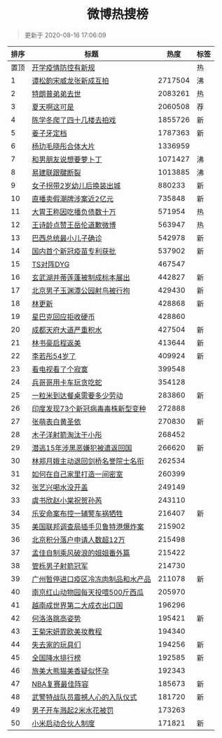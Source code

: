 <h1 align="center">微博热搜榜</h1>

> 更新于 2020-08-16 17:06:09

| 排序 | 标题                                                                                                                                                                                                                                  | 热度    | 标签 |
| ---- | ------------------------------------------------------------------------------------------------------------------------------------------------------------------------------------------------------------------------------------- | ------- | ---- |
| 置顶 | [开学疫情防控有新规](https://s.weibo.com/weibo?q=%23%E5%BC%80%E5%AD%A6%E7%96%AB%E6%83%85%E9%98%B2%E6%8E%A7%E6%9C%89%E6%96%B0%E8%A7%84%23&Refer=new_time)                                                                              |         | 热   |
| 1    | [谭松韵宋威龙张新成互拍](https://s.weibo.com/weibo?q=%23%E8%B0%AD%E6%9D%BE%E9%9F%B5%E5%AE%8B%E5%A8%81%E9%BE%99%E5%BC%A0%E6%96%B0%E6%88%90%E4%BA%92%E6%8B%8D%23&Refer=top)                                                             | 2717504 | 沸   |
| 2    | [特朗普弟弟去世](https://s.weibo.com/weibo?q=%23%E7%89%B9%E6%9C%97%E6%99%AE%E5%BC%9F%E5%BC%9F%E5%8E%BB%E4%B8%96%23&Refer=top)                                                                                                         | 2083261 | 热   |
| 3    | [夏天啊这可是](https://s.weibo.comjavascript:void(0);)                                                                                                                                                                                | 2060508 | 荐   |
| 4    | [陈学冬爬了四十几楼去拍戏](https://s.weibo.com/weibo?q=%23%E9%99%88%E5%AD%A6%E5%86%AC%E7%88%AC%E4%BA%86%E5%9B%9B%E5%8D%81%E5%87%A0%E6%A5%BC%E5%8E%BB%E6%8B%8D%E6%88%8F%23&Refer=top)                                                  | 1855726 | 新   |
| 5    | [姜子牙定档](https://s.weibo.com/weibo?q=%E5%A7%9C%E5%AD%90%E7%89%99%E5%AE%9A%E6%A1%A3&Refer=top)                                                                                                                                     | 1787363 | 新   |
| 6    | [杨玏毛晓彤合体大片](https://s.weibo.com/weibo?q=%23%E6%9D%A8%E7%8E%8F%E6%AF%9B%E6%99%93%E5%BD%A4%E5%90%88%E4%BD%93%E5%A4%A7%E7%89%87%23&Refer=top)                                                                                   | 1336959 |      |
| 7    | [和男朋友说想要萝卜丁](https://s.weibo.com/weibo?q=%23%E5%92%8C%E7%94%B7%E6%9C%8B%E5%8F%8B%E8%AF%B4%E6%83%B3%E8%A6%81%E8%90%9D%E5%8D%9C%E4%B8%81%23&Refer=top)                                                                        | 1071427 | 沸   |
| 8    | [易建联跟腱断裂](https://s.weibo.com/weibo?q=%23%E6%98%93%E5%BB%BA%E8%81%94%E8%B7%9F%E8%85%B1%E6%96%AD%E8%A3%82%23&Refer=top)                                                                                                         | 1013885 | 沸   |
| 9    | [女子拐带2岁幼儿后换装出城](https://s.weibo.com/weibo?q=%23%E5%A5%B3%E5%AD%90%E6%8B%90%E5%B8%A62%E5%B2%81%E5%B9%BC%E5%84%BF%E5%90%8E%E6%8D%A2%E8%A3%85%E5%87%BA%E5%9F%8E%23&Refer=top)                                                | 880233  | 新   |
| 10   | [直播卖假潮牌涉案近2亿元](https://s.weibo.com/weibo?q=%23%E7%9B%B4%E6%92%AD%E5%8D%96%E5%81%87%E6%BD%AE%E7%89%8C%E6%B6%89%E6%A1%88%E8%BF%912%E4%BA%BF%E5%85%83%23&Refer=top)                                                           | 735848  | 新   |
| 11   | [大胃王称因吃播负债数十万](https://s.weibo.com/weibo?q=%23%E5%A4%A7%E8%83%83%E7%8E%8B%E7%A7%B0%E5%9B%A0%E5%90%83%E6%92%AD%E8%B4%9F%E5%80%BA%E6%95%B0%E5%8D%81%E4%B8%87%23&Refer=top)                                                  | 571954  | 热   |
| 12   | [王诗龄点赞王岳伦道歉微博](https://s.weibo.com/weibo?q=%23%E7%8E%8B%E8%AF%97%E9%BE%84%E7%82%B9%E8%B5%9E%E7%8E%8B%E5%B2%B3%E4%BC%A6%E9%81%93%E6%AD%89%E5%BE%AE%E5%8D%9A%23&Refer=top)                                                  | 563947  | 热   |
| 13   | [巴西总统最小儿子确诊](https://s.weibo.com/weibo?q=%23%E5%B7%B4%E8%A5%BF%E6%80%BB%E7%BB%9F%E6%9C%80%E5%B0%8F%E5%84%BF%E5%AD%90%E7%A1%AE%E8%AF%8A%23&Refer=top)                                                                        | 542978  | 新   |
| 14   | [国内首个新冠疫苗专利获批](https://s.weibo.com/weibo?q=%23%E5%9B%BD%E5%86%85%E9%A6%96%E4%B8%AA%E6%96%B0%E5%86%A0%E7%96%AB%E8%8B%97%E4%B8%93%E5%88%A9%E8%8E%B7%E6%89%B9%23&Refer=top)                                                  | 537902  | 新   |
| 15   | [TS对阵DYG](https://s.weibo.comjavascript:void(0);)                                                                                                                                                                                   | 467547  |      |
| 16   | [玄武湖并蒂莲蓬被制成标本展出](https://s.weibo.com/weibo?q=%E7%8E%84%E6%AD%A6%E6%B9%96%E5%B9%B6%E8%92%82%E8%8E%B2%E8%93%AC%E8%A2%AB%E5%88%B6%E6%88%90%E6%A0%87%E6%9C%AC%E5%B1%95%E5%87%BA&Refer=top)                                  | 442827  | 新   |
| 17   | [北京男子玉渊潭公园射鸟被行拘](https://s.weibo.com/weibo?q=%23%E5%8C%97%E4%BA%AC%E7%94%B7%E5%AD%90%E7%8E%89%E6%B8%8A%E6%BD%AD%E5%85%AC%E5%9B%AD%E5%B0%84%E9%B8%9F%E8%A2%AB%E8%A1%8C%E6%8B%98%23&Refer=top)                            | 429430  | 新   |
| 18   | [林更新](https://s.weibo.com/weibo?q=%E6%9E%97%E6%9B%B4%E6%96%B0&Refer=top)                                                                                                                                                           | 428868  | 新   |
| 19   | [星巴克回应拒收硬币](https://s.weibo.com/weibo?q=%23%E6%98%9F%E5%B7%B4%E5%85%8B%E5%9B%9E%E5%BA%94%E6%8B%92%E6%94%B6%E7%A1%AC%E5%B8%81%23&Refer=top)                                                                                   | 428860  |      |
| 20   | [成都天府大道严重积水](https://s.weibo.com/weibo?q=%23%E6%88%90%E9%83%BD%E5%A4%A9%E5%BA%9C%E5%A4%A7%E9%81%93%E4%B8%A5%E9%87%8D%E7%A7%AF%E6%B0%B4%23&Refer=top)                                                                        | 427504  | 新   |
| 21   | [林书豪启程返美](https://s.weibo.com/weibo?q=%E6%9E%97%E4%B9%A6%E8%B1%AA%E5%90%AF%E7%A8%8B%E8%BF%94%E7%BE%8E&Refer=top)                                                                                                               | 413644  | 新   |
| 22   | [李若彤54岁了](https://s.weibo.com/weibo?q=%23%E6%9D%8E%E8%8B%A5%E5%BD%A454%E5%B2%81%E4%BA%86%23&Refer=top)                                                                                                                           | 409924  | 新   |
| 23   | [看电视看了个寂寞](https://s.weibo.com/weibo?q=%23%E7%9C%8B%E7%94%B5%E8%A7%86%E7%9C%8B%E4%BA%86%E4%B8%AA%E5%AF%82%E5%AF%9E%23&Refer=top)                                                                                              | 399548  |      |
| 24   | [兵哥哥用卡车玩贪吃蛇](https://s.weibo.com/weibo?q=%23%E5%85%B5%E5%93%A5%E5%93%A5%E7%94%A8%E5%8D%A1%E8%BD%A6%E7%8E%A9%E8%B4%AA%E5%90%83%E8%9B%87%23&Refer=top)                                                                        | 354128  |      |
| 25   | [一粒米到达餐桌需要多少劳动](https://s.weibo.com/weibo?q=%23%E4%B8%80%E7%B2%92%E7%B1%B3%E5%88%B0%E8%BE%BE%E9%A4%90%E6%A1%8C%E9%9C%80%E8%A6%81%E5%A4%9A%E5%B0%91%E5%8A%B3%E5%8A%A8%23&Refer=top)                                       | 283860  | 新   |
| 26   | [印度发现73个新冠病毒毒株新型变种](https://s.weibo.com/weibo?q=%23%E5%8D%B0%E5%BA%A6%E5%8F%91%E7%8E%B073%E4%B8%AA%E6%96%B0%E5%86%A0%E7%97%85%E6%AF%92%E6%AF%92%E6%A0%AA%E6%96%B0%E5%9E%8B%E5%8F%98%E7%A7%8D%23&Refer=top)             | 272888  |      |
| 27   | [张萌表白黄圣依](https://s.weibo.com/weibo?q=%23%E5%BC%A0%E8%90%8C%E8%A1%A8%E7%99%BD%E9%BB%84%E5%9C%A3%E4%BE%9D%23&Refer=top)                                                                                                         | 270830  | 新   |
| 28   | [木子洋射箭淘汰于小彤](https://s.weibo.com/weibo?q=%23%E6%9C%A8%E5%AD%90%E6%B4%8B%E5%B0%84%E7%AE%AD%E6%B7%98%E6%B1%B0%E4%BA%8E%E5%B0%8F%E5%BD%A4%23&Refer=top)                                                                        | 268452  |      |
| 29   | [潜逃15年涉黑恶嫌犯被遣返回国](https://s.weibo.com/weibo?q=%23%E6%BD%9C%E9%80%8315%E5%B9%B4%E6%B6%89%E9%BB%91%E6%81%B6%E5%AB%8C%E7%8A%AF%E8%A2%AB%E9%81%A3%E8%BF%94%E5%9B%9E%E5%9B%BD%23&Refer=top)                                   | 266620  | 新   |
| 30   | [林郑月娥主动退回剑桥名誉院士名衔](https://s.weibo.com/weibo?q=%23%E6%9E%97%E9%83%91%E6%9C%88%E5%A8%A5%E4%B8%BB%E5%8A%A8%E9%80%80%E5%9B%9E%E5%89%91%E6%A1%A5%E5%90%8D%E8%AA%89%E9%99%A2%E5%A3%AB%E5%90%8D%E8%A1%94%23&Refer=top)      | 262534  |      |
| 31   | [如何在自己家里打造一间密室](https://s.weibo.com/weibo?q=%E5%A6%82%E4%BD%95%E5%9C%A8%E8%87%AA%E5%B7%B1%E5%AE%B6%E9%87%8C%E6%89%93%E9%80%A0%E4%B8%80%E9%97%B4%E5%AF%86%E5%AE%A4&Refer=top)                                             | 260399  |      |
| 32   | [张艺兴喝水没开盖](https://s.weibo.com/weibo?q=%23%E5%BC%A0%E8%89%BA%E5%85%B4%E5%96%9D%E6%B0%B4%E6%B2%A1%E5%BC%80%E7%9B%96%23&Refer=top)                                                                                              | 249149  |      |
| 33   | [虞书欣赵小棠祝贺孙芮](https://s.weibo.com/weibo?q=%23%E8%99%9E%E4%B9%A6%E6%AC%A3%E8%B5%B5%E5%B0%8F%E6%A3%A0%E7%A5%9D%E8%B4%BA%E5%AD%99%E8%8A%AE%23&Refer=top)                                                                        | 243110  |      |
| 34   | [乐安命案布控一辅警车祸牺牲](https://s.weibo.com/weibo?q=%E4%B9%90%E5%AE%89%E5%91%BD%E6%A1%88%E5%B8%83%E6%8E%A7%E4%B8%80%E8%BE%85%E8%AD%A6%E8%BD%A6%E7%A5%B8%E7%89%BA%E7%89%B2&Refer=top)                                             | 216407  | 新   |
| 35   | [美国联邦调查局插手贝鲁特港爆炸案](https://s.weibo.com/weibo?q=%E7%BE%8E%E5%9B%BD%E8%81%94%E9%82%A6%E8%B0%83%E6%9F%A5%E5%B1%80%E6%8F%92%E6%89%8B%E8%B4%9D%E9%B2%81%E7%89%B9%E6%B8%AF%E7%88%86%E7%82%B8%E6%A1%88&Refer=top)            | 215902  |      |
| 36   | [北京积分落户申请人数超12万](https://s.weibo.com/weibo?q=%E5%8C%97%E4%BA%AC%E7%A7%AF%E5%88%86%E8%90%BD%E6%88%B7%E7%94%B3%E8%AF%B7%E4%BA%BA%E6%95%B0%E8%B6%8512%E4%B8%87&Refer=top)                                                    | 215498  |      |
| 37   | [孟佳自制乘风破浪的姐姐番外篇](https://s.weibo.com/weibo?q=%23%E5%AD%9F%E4%BD%B3%E8%87%AA%E5%88%B6%E4%B9%98%E9%A3%8E%E7%A0%B4%E6%B5%AA%E7%9A%84%E5%A7%90%E5%A7%90%E7%95%AA%E5%A4%96%E7%AF%87%23&Refer=top)                            | 215422  |      |
| 38   | [管栎男子射箭冠军](https://s.weibo.com/weibo?q=%23%E7%AE%A1%E6%A0%8E%E7%94%B7%E5%AD%90%E5%B0%84%E7%AE%AD%E5%86%A0%E5%86%9B%23&Refer=top)                                                                                              | 214730  |      |
| 39   | [广州暂停进口疫区冷冻肉制品和水产品](https://s.weibo.com/weibo?q=%E5%B9%BF%E5%B7%9E%E6%9A%82%E5%81%9C%E8%BF%9B%E5%8F%A3%E7%96%AB%E5%8C%BA%E5%86%B7%E5%86%BB%E8%82%89%E5%88%B6%E5%93%81%E5%92%8C%E6%B0%B4%E4%BA%A7%E5%93%81&Refer=top) | 211078  | 新   |
| 40   | [南京红山动物园每天投喂500斤西瓜](https://s.weibo.com/weibo?q=%23%E5%8D%97%E4%BA%AC%E7%BA%A2%E5%B1%B1%E5%8A%A8%E7%89%A9%E5%9B%AD%E6%AF%8F%E5%A4%A9%E6%8A%95%E5%96%82500%E6%96%A4%E8%A5%BF%E7%93%9C%23&Refer=top)                      | 205970  |      |
| 41   | [越南成世界第二大成衣出口国](https://s.weibo.com/weibo?q=%23%E8%B6%8A%E5%8D%97%E6%88%90%E4%B8%96%E7%95%8C%E7%AC%AC%E4%BA%8C%E5%A4%A7%E6%88%90%E8%A1%A3%E5%87%BA%E5%8F%A3%E5%9B%BD%23&Refer=top)                                       | 196296  |      |
| 42   | [何洛洛跳高姿势](https://s.weibo.com/weibo?q=%23%E4%BD%95%E6%B4%9B%E6%B4%9B%E8%B7%B3%E9%AB%98%E5%A7%BF%E5%8A%BF%23&Refer=top)                                                                                                         | 195421  | 新   |
| 43   | [王菊宋妍霏欧美妆教程](https://s.weibo.com/weibo?q=%23%E7%8E%8B%E8%8F%8A%E5%AE%8B%E5%A6%8D%E9%9C%8F%E6%AC%A7%E7%BE%8E%E5%A6%86%E6%95%99%E7%A8%8B%23&Refer=top)                                                                        | 194340  |      |
| 44   | [失去家的玩具们](https://s.weibo.com/weibo?q=%23%E5%A4%B1%E5%8E%BB%E5%AE%B6%E7%9A%84%E7%8E%A9%E5%85%B7%E4%BB%AC%23&Refer=top)                                                                                                         | 194256  | 新   |
| 45   | [全国降水排行榜](https://s.weibo.com/weibo?q=%E5%85%A8%E5%9B%BD%E9%99%8D%E6%B0%B4%E6%8E%92%E8%A1%8C%E6%A6%9C&Refer=top)                                                                                                               | 192585  | 新   |
| 46   | [旅美大熊猫美香疑似怀孕](https://s.weibo.com/weibo?q=%E6%97%85%E7%BE%8E%E5%A4%A7%E7%86%8A%E7%8C%AB%E7%BE%8E%E9%A6%99%E7%96%91%E4%BC%BC%E6%80%80%E5%AD%95&Refer=top)                                                                   | 192343  |      |
| 47   | [NBA复赛最佳阵容](https://s.weibo.com/weibo?q=NBA%E5%A4%8D%E8%B5%9B%E6%9C%80%E4%BD%B3%E9%98%B5%E5%AE%B9&Refer=top)                                                                                                                    | 185673  | 新   |
| 48   | [武警特战队员震撼人心的入队仪式](https://s.weibo.com/weibo?q=%23%E6%AD%A6%E8%AD%A6%E7%89%B9%E6%88%98%E9%98%9F%E5%91%98%E9%9C%87%E6%92%BC%E4%BA%BA%E5%BF%83%E7%9A%84%E5%85%A5%E9%98%9F%E4%BB%AA%E5%BC%8F%23&Refer=top)                 | 181720  | 新   |
| 49   | [男子开车溅起2米水花被罚](https://s.weibo.com/weibo?q=%23%E7%94%B7%E5%AD%90%E5%BC%80%E8%BD%A6%E6%BA%85%E8%B5%B72%E7%B1%B3%E6%B0%B4%E8%8A%B1%E8%A2%AB%E7%BD%9A%23&Refer=top)                                                           | 173263  |      |
| 50   | [小米启动合伙人制度](https://s.weibo.com/weibo?q=%E5%B0%8F%E7%B1%B3%E5%90%AF%E5%8A%A8%E5%90%88%E4%BC%99%E4%BA%BA%E5%88%B6%E5%BA%A6&Refer=top)                                                                                         | 171821  | 新   |